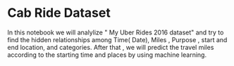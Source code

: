 # Cab Ride Dataset

In this notebook we will analylize " My Uber Rides 2016 dataset" and try to find the hidden relationships among Time( Date), Miles , Purpose , start and end location, and categories. After that , we will predict the travel miles according to the starting time and places by using machine learning.
